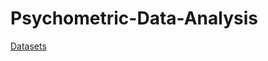 # Psychometric-Data-Analysis
[Datasets](https://www.kaggle.com/competitions/child-mind-institute-problematic-internet-use/data)
